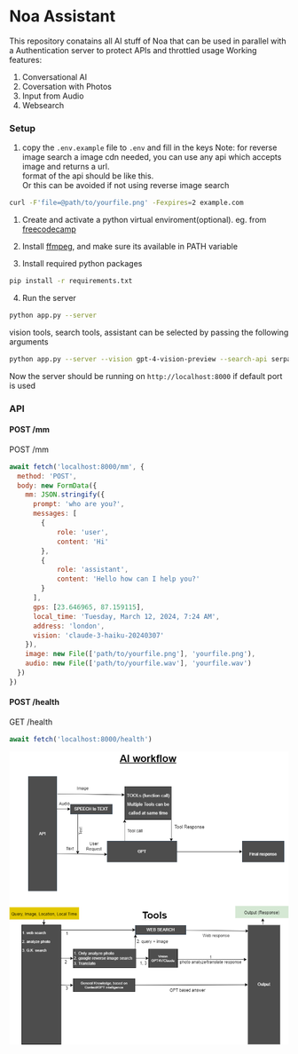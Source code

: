 # Noa Assistant
 This repository conatains all AI stuff of Noa that can be used in parallel with\
 a Authentication server to protect APIs and throttled usage
Working features:
1. Conversational AI
2. Coversation with Photos
3. Input from Audio
4. Websearch

### Setup
1. copy the `.env.example` file to `.env` and fill in the keys
Note: for reverse image search a image cdn needed, you can use any api which accepts image and returns a url.\
format of the api should be like this.\
Or this can be avoided if not using reverse image search
```sh
curl -F'file=@path/to/yourfile.png' -Fexpires=2 example.com
```

1. Create and activate a python virtual enviroment(optional). eg. from [freecodecamp](https://www.freecodecamp.org/news/how-to-setup-virtual-environments-in-python/)

2. Install [ffmpeg](https://ffmpeg.org/download.html), and make sure its available in PATH variable
3. Install required python packages
```bash
pip install -r requirements.txt
```
4. Run the server
```bash
python app.py --server
```
vision tools, search tools, assistant can be selected by passing the following arguments
```bash
python app.py --server --vision gpt-4-vision-preview --search-api serpapi --assistant gpt
```

Now the server should be running on `http://localhost:8000` if default port is used
### API
#### POST /mm
POST /mm
```javascript
await fetch('localhost:8000/mm', {
  method: 'POST',
  body: new FormData({
    mm: JSON.stringify({
      prompt: 'who are you?',
      messages: [
        {
            role: 'user',
            content: 'Hi'
        },
        {
            role: 'assistant',
            content: 'Hello how can I help you?'
        }
      ],
      gps: [23.646965, 87.159115],
      local_time: 'Tuesday, March 12, 2024, 7:24 AM',
      address: 'london',
      vision: 'claude-3-haiku-20240307'
    }),
    image: new File(['path/to/yourfile.png'], 'yourfile.png'),
    audio: new File(['path/to/yourfile.wav'], 'yourfile.wav')
  })
})
```
#### POST /health
GET /health
```javascript
await fetch('localhost:8000/health')
```

![Workflow](docs/noa_assistant.drawio.png)
